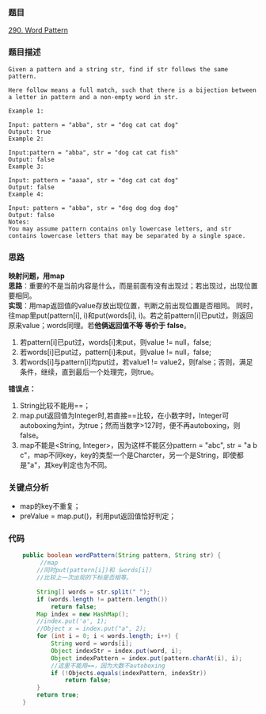 ### 题目
[290. Word Pattern](https://leetcode.com/problems/word-pattern/)

### 题目描述
```
Given a pattern and a string str, find if str follows the same pattern.

Here follow means a full match, such that there is a bijection between a letter in pattern and a non-empty word in str.

Example 1:

Input: pattern = "abba", str = "dog cat cat dog"
Output: true
Example 2:

Input:pattern = "abba", str = "dog cat cat fish"
Output: false
Example 3:

Input: pattern = "aaaa", str = "dog cat cat dog"
Output: false
Example 4:

Input: pattern = "abba", str = "dog dog dog dog"
Output: false
Notes:
You may assume pattern contains only lowercase letters, and str contains lowercase letters that may be separated by a single space.
```

### 思路
**映射问题，用map**  
**思路**：重要的不是当前内容是什么，而是前面有没有出现过；若出现过，出现位置要相同。  
**实现**：用map返回值的value存放出现位置，判断之前出现位置是否相同。
同时，往map里put(pattern[i], i)和put(words[i], i)。若之前pattern[i]已put过，则返回原来value；words同理。若**他俩返回值不等 等价于 false**。

1. 若pattern[i]已put过，words[i]未put，则value != null，false;
2. 若words[i]已put过，pattern[i]未put，则value != null，false;
3. 若words[i]与pattern[i]均put过，若value1 != value2，则false；否则，满足条件，继续，直到最后一个处理完，则true。

**错误点：**

1.  String比较不能用==；
2. map.put返回值为Integer时,若直接==比较，在小数字时，Integer可autoboxing为int，为true；然而当数字>127时，便不再autoboxing，则false。
3. map不能是\<String, Integer>，因为这样不能区分pattern = "abc", str = "a b c"，map不同key，key的类型一个是Charcter，另一个是String，即使都是"a"，其key判定也为不同。

### 关键点分析
* map的key不重复；
* preValue = map.put()，利用put返回值恰好判定；

### 代码
```java
    public boolean wordPattern(String pattern, String str) {
         //map
        //同时put(pattern[i])和（words[i]）
        //比较上一次出现的下标是否相等。

        String[] words = str.split(" ");
        if (words.length != pattern.length())
            return false;
        Map index = new HashMap();
        //index.put('a', 1);
        //Object x = index.put("a", 2);
        for (int i = 0; i < words.length; i++) {
            String word = words[i];
            Object indexStr = index.put(word, i);
            Object indexPattern = index.put(pattern.charAt(i), i);
            //这里不能用==，因为大数不autoboxing
            if (!Objects.equals(indexPattern, indexStr))
                return false;
        }
        return true;
    }
```